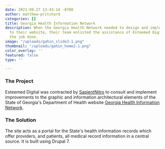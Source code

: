 ```yaml
---
date: 2021-09-27 13:43:14 -0700
author: matthew-pritchard
categories: []
title: Georgia Health Information Network
description: When the Georgia Health Network needed to design and implement improvements
  to their website, their team enlisted the assistance of Esteemed Digital to get
  the job done.
image: "/uploads/gahin_slide3-1.png"
thumbnail: "/uploads/gahin_home2-1.png"
color_overlay: ''
featured: false
type: ''

---
```

### The Project

Esteemed Digital was contracted by [SapientNitro](http://sapientnitro.com/) to consult and implement improvements to the graphic and information architectural elements of the State of Georgia's Department of Health website [Georgia Health Information Network](http://gahin.org/).

### The Solution

The site acts as a portal for the State's health information records which offer providers, and patients, all medical record information in a central source. It is built using Drupal 7.